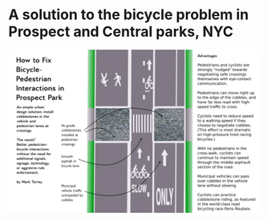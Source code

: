 
# A solution to the bicycle problem in Prospect and Central parks, NYC

![Prospect Park Proposal](./docs/prospect-park-bike-solution.png)


